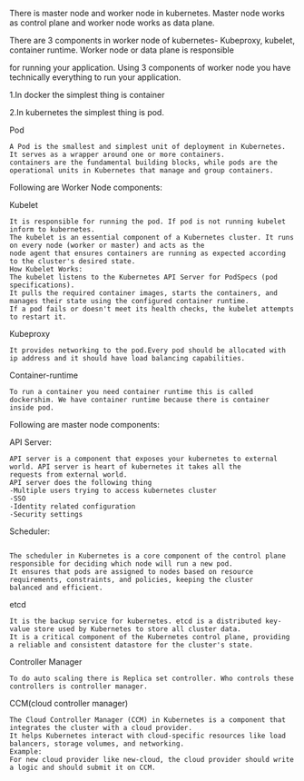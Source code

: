 There is master node and worker node in kubernetes. Master node works as control plane and worker node works as data plane.

There are 3 components in worker node of kubernetes- Kubeproxy, kubelet, container runtime. Worker node or data plane is responsible

for running your application. Using 3 components of worker node you have technically everything to run your application.

1.In docker the simplest thing is container

2.In kubernetes the simplest thing is pod.

Pod
```
A Pod is the smallest and simplest unit of deployment in Kubernetes. It serves as a wrapper around one or more containers.
containers are the fundamental building blocks, while pods are the operational units in Kubernetes that manage and group containers.
```

Following are Worker Node components:

Kubelet
```
It is responsible for running the pod. If pod is not running kubelet inform to kubernetes.
The kubelet is an essential component of a Kubernetes cluster. It runs on every node (worker or master) and acts as the
node agent that ensures containers are running as expected according to the cluster's desired state.
How Kubelet Works:
The kubelet listens to the Kubernetes API Server for PodSpecs (pod specifications).
It pulls the required container images, starts the containers, and manages their state using the configured container runtime.
If a pod fails or doesn't meet its health checks, the kubelet attempts to restart it.
```

Kubeproxy
```
It provides networking to the pod.Every pod should be allocated with ip address and it should have load balancing capabilities.
```

Container-runtime
```
To run a container you need container runtime this is called dockershim. We have container runtime because there is container 
inside pod.
```

Following are master node components:

API Server:
```
API server is a component that exposes your kubernetes to external world. API server is heart of kubernetes it takes all the
requests from external world.
API server does the following thing
-Multiple users trying to access kubernetes cluster
-SSO
-Identity related configuration
-Security settings
```

Scheduler:
```

The scheduler in Kubernetes is a core component of the control plane responsible for deciding which node will run a new pod.
It ensures that pods are assigned to nodes based on resource requirements, constraints, and policies, keeping the cluster
balanced and efficient.
```

etcd
```
It is the backup service for kubernetes. etcd is a distributed key-value store used by Kubernetes to store all cluster data.
It is a critical component of the Kubernetes control plane, providing a reliable and consistent datastore for the cluster's state.
```

Controller Manager
```
To do auto scaling there is Replica set controller. Who controls these controllers is controller manager.
```

CCM(cloud controller manager)
```
The Cloud Controller Manager (CCM) in Kubernetes is a component that integrates the cluster with a cloud provider.
It helps Kubernetes interact with cloud-specific resources like load balancers, storage volumes, and networking.
Example:
For new cloud provider like new-cloud, the cloud provider should write a logic and should submit it on CCM.
```



